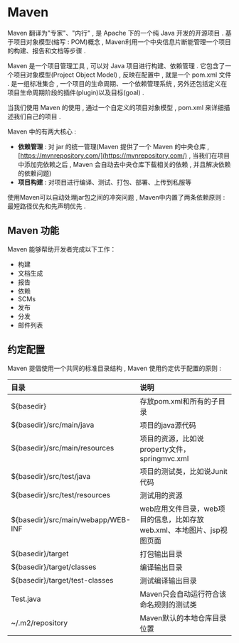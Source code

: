 # Maven

Maven 翻译为"专家"、"内行" , 是 Apache 下的一个纯 Java 开发的开源项目 . 基于项目对象模型\(缩写 : POM\)概念 , Maven利用一个中央信息片断能管理一个项目的构建、报告和文档等步骤 .

Maven 是一个项目管理工具 , 可以对 Java 项目进行构建、依赖管理 . 它包含了一个项目对象模型\(Project Object Model\) , 反映在配置中 , 就是一个 pom.xml 文件 . 是一组标准集合 , 一个项目的生命周期、一个依赖管理系统 , 另外还包括定义在项目生命周期阶段的插件\(plugin\)以及目标\(goal\) .

当我们使用 Maven 的使用 , 通过一个自定义的项目对象模型 , pom.xml 来详细描述我们自己的项目 .

Maven 中的有两大核心 :

* **依赖管理** : 对 jar 的统一管理\(Maven 提供了一个 Maven 的中央仓库 , [https://mvnrepository.com/](https://mvnrepository.com/) , 当我们在项目中添加完依赖之后 , Maven 会自动去中央仓库下载相关的依赖 , 并且解决依赖的依赖问题\)
* **项目构建** : 对项目进行编译、测试、打包、部署、上传到私服等

使用Maven可以自动处理jar包之间的冲突问题 , Maven中内置了两条依赖原则 : 最短路径优先和先声明优先 . 

## Maven 功能

Maven 能够帮助开发者完成以下工作：

* 构建
* 文档生成
* 报告
* 依赖
* SCMs
* 发布
* 分发
* 邮件列表

## 约定配置

Maven 提倡使用一个共同的标准目录结构 , Maven 使用约定优于配置的原则 :

| 目录 | 说明 |
| :--- | :--- |
| ${basedir} | 存放pom.xml和所有的子目录 |
| ${basedir}/src/main/java | 项目的java源代码 |
| ${basedir}/src/main/resources | 项目的资源，比如说property文件，springmvc.xml |
| ${basedir}/src/test/java | 项目的测试类，比如说Junit代码 |
| ${basedir}/src/test/resources | 测试用的资源 |
| ${basedir}/src/main/webapp/WEB-INF | web应用文件目录，web项目的信息，比如存放web.xml、本地图片、jsp视图页面 |
| ${basedir}/target | 打包输出目录 |
| ${basedir}/target/classes | 编译输出目录 |
| ${basedir}/target/test-classes | 测试编译输出目录 |
| Test.java | Maven只会自动运行符合该命名规则的测试类 |
| ~/.m2/repository | Maven默认的本地仓库目录位置 |



